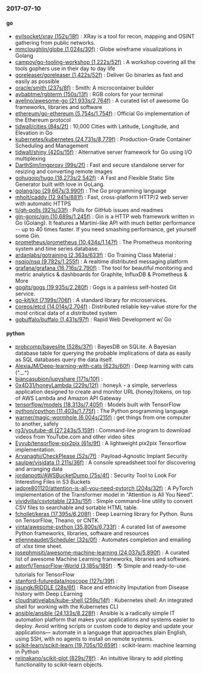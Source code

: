 ### 2017-07-10

#### go
* [evilsocket/xray (152s/18f)](https://github.com/evilsocket/xray) : XRay is a tool for recon, mapping and OSINT gathering from public networks.
* [mmcloughlin/globe (1,024s/30f)](https://github.com/mmcloughlin/globe) : Globe wireframe visualizations in Golang
* [campoy/go-tooling-workshop (1,222s/52f)](https://github.com/campoy/go-tooling-workshop) : A workshop covering all the tools gophers use in their day to day life
* [goreleaser/goreleaser (1,422s/52f)](https://github.com/goreleaser/goreleaser) : Deliver Go binaries as fast and easily as possible
* [oracle/smith (237s/8f)](https://github.com/oracle/smith) : Smith: A microcontainer builder
* [aybabtme/rgbterm (150s/13f)](https://github.com/aybabtme/rgbterm) : RGB colors for your terminal
* [avelino/awesome-go (21,933s/2,764f)](https://github.com/avelino/awesome-go) : A curated list of awesome Go frameworks, libraries and software
* [ethereum/go-ethereum (5,754s/1,754f)](https://github.com/ethereum/go-ethereum) : Official Go implementation of the Ethereum protocol
* [tidwall/cities (84s/2f)](https://github.com/tidwall/cities) : 10,000 Cities with Latitude, Longitude, and Elevation in Go
* [kubernetes/kubernetes (24,731s/8,779f)](https://github.com/kubernetes/kubernetes) : Production-Grade Container Scheduling and Management
* [tidwall/shiny (420s/15f)](https://github.com/tidwall/shiny) : Alternative server framework for Go using I/O multiplexing
* [DarthSim/imgproxy (99s/2f)](https://github.com/DarthSim/imgproxy) : Fast and secure standalone server for resizing and converting remote images
* [gohugoio/hugo (18,273s/2,542f)](https://github.com/gohugoio/hugo) : A Fast and Flexible Static Site Generator built with love in GoLang.
* [golang/go (29,667s/3,990f)](https://github.com/golang/go) : The Go programming language
* [mholt/caddy (12,941s/881f)](https://github.com/mholt/caddy) : Fast, cross-platform HTTP/2 web server with automatic HTTPS
* [tj/gh-polls (921s/33f)](https://github.com/tj/gh-polls) : Polls for GitHub issues and readmes
* [gin-gonic/gin (10,689s/1,245f)](https://github.com/gin-gonic/gin) : Gin is a HTTP web framework written in Go (Golang). It features a Martini-like API with much better performance -- up to 40 times faster. If you need smashing performance, get yourself some Gin.
* [prometheus/prometheus (10,434s/1,147f)](https://github.com/prometheus/prometheus) : The Prometheus monitoring system and time series database.
* [ardanlabs/gotraining (2,363s/633f)](https://github.com/ardanlabs/gotraining) : Go Training Class Material :
* [nsqio/nsq (9,782s/1,255f)](https://github.com/nsqio/nsq) : A realtime distributed messaging platform
* [grafana/grafana (16,716s/2,790f)](https://github.com/grafana/grafana) : The tool for beautiful monitoring and metric analytics & dashboards for Graphite, InfluxDB & Prometheus & More
* [gogits/gogs (19,935s/2,280f)](https://github.com/gogits/gogs) : Gogs is a painless self-hosted Git service.
* [go-kit/kit (7,199s/706f)](https://github.com/go-kit/kit) : A standard library for microservices.
* [coreos/etcd (14,014s/2,704f)](https://github.com/coreos/etcd) : Distributed reliable key-value store for the most critical data of a distributed system
* [gobuffalo/buffalo (1,431s/97f)](https://github.com/gobuffalo/buffalo) : Rapid Web Development w/ Go

#### python
* [probcomp/bayeslite (528s/37f)](https://github.com/probcomp/bayeslite) : BayesDB on SQLite. A Bayesian database table for querying the probable implications of data as easily as SQL databases query the data itself.
* [AlexiaJM/Deep-learning-with-cats (623s/60f)](https://github.com/AlexiaJM/Deep-learning-with-cats) : Deep learning with cats (^._.^)
* [biancasubion/jupyshare (171s/10f)](https://github.com/biancasubion/jupyshare) : 
* [0x4D31/honeyLambda (229s/12f)](https://github.com/0x4D31/honeyLambda) : honeyλ - a simple, serverless application designed to create and monitor URL {honey}tokens, on top of AWS Lambda and Amazon API Gateway
* [tensorflow/models (18,313s/7,405f)](https://github.com/tensorflow/models) : Models built with TensorFlow
* [python/cpython (11,403s/1,775f)](https://github.com/python/cpython) : The Python programming language
* [warner/magic-wormhole (6,004s/215f)](https://github.com/warner/magic-wormhole) : get things from one computer to another, safely
* [rg3/youtube-dl (27,243s/5,159f)](https://github.com/rg3/youtube-dl) : Command-line program to download videos from YouTube.com and other video sites
* [Eyyub/tensorflow-pix2pix (61s/9f)](https://github.com/Eyyub/tensorflow-pix2pix) : A lightweight pix2pix Tensorflow implementation.
* [Arvanaghi/CheckPlease (52s/7f)](https://github.com/Arvanaghi/CheckPlease) : Payload-Agnostic Implant Security
* [saulpw/visidata (1,211s/36f)](https://github.com/saulpw/visidata) : A console spreadsheet tool for discovering and arranging data
* [jordanpotti/AWSBucketDump (75s/4f)](https://github.com/jordanpotti/AWSBucketDump) : Security Tool to Look For Interesting Files in S3 Buckets
* [jadore801120/attention-is-all-you-need-pytorch (204s/32f)](https://github.com/jadore801120/attention-is-all-you-need-pytorch) : A PyTorch implementation of the Transformer model in "Attention is All You Need".
* [vividvilla/csvtotable (233s/15f)](https://github.com/vividvilla/csvtotable) : Simple command-line utility to convert CSV files to searchable and sortable HTML table.
* [fchollet/keras (17,395s/6,208f)](https://github.com/fchollet/keras) : Deep Learning library for Python. Runs on TensorFlow, Theano, or CNTK.
* [vinta/awesome-python (35,800s/6,733f)](https://github.com/vinta/awesome-python) : A curated list of awesome Python frameworks, libraries, software and resources
* [etienneaudet/Scheduler (32s/0f)](https://github.com/etienneaudet/Scheduler) : Automates completion and emailing of .xlsx time sheet.
* [josephmisiti/awesome-machine-learning (24,037s/5,890f)](https://github.com/josephmisiti/awesome-machine-learning) : A curated list of awesome Machine Learning frameworks, libraries and software.
* [astorfi/TensorFlow-World (3,185s/185f)](https://github.com/astorfi/TensorFlow-World) : 🌎 Simple and ready-to-use tutorials for TensorFlow
* [stanford-futuredata/noscope (127s/39f)](https://github.com/stanford-futuredata/noscope) : 
* [jisungk/RIDDLE (28s/6f)](https://github.com/jisungk/RIDDLE) : Race and ethnicity Imputation from Disease history with Deep LEarning
* [cloudnativelabs/kube-shell (259s/14f)](https://github.com/cloudnativelabs/kube-shell) : Kubernetes shell: An integrated shell for working with the Kubernetes CLI
* [ansible/ansible (24,133s/8,228f)](https://github.com/ansible/ansible) : Ansible is a radically simple IT automation platform that makes your applications and systems easier to deploy. Avoid writing scripts or custom code to deploy and update your applications— automate in a language that approaches plain English, using SSH, with no agents to install on remote systems.
* [scikit-learn/scikit-learn (19,705s/10,659f)](https://github.com/scikit-learn/scikit-learn) : scikit-learn: machine learning in Python
* [reiinakano/scikit-plot (829s/78f)](https://github.com/reiinakano/scikit-plot) : An intuitive library to add plotting functionality to scikit-learn objects.
